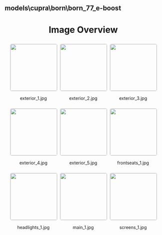 ## models\cupra\born\born_77_e-boost


<style>
    .image-gallery {
        display: flex;
        flex-wrap: wrap;
        gap: 10px;
        justify-content: center;
        padding: 10px;
    }
    .image-gallery img {
        width: 150px;
        height: auto;
        border: 1px solid #ddd;
        border-radius: 5px;
    }
    .image-gallery div {
        flex: 1 1 calc(33.333% - 20px); /* Three images per row on large screens */
        max-width: 150px;
        text-align: center;
    }
    @media (max-width: 768px) {
        .image-gallery div {
            flex: 1 1 calc(50% - 20px); /* Two images per row on medium screens */
        }
    }
    @media (max-width: 480px) {
        .image-gallery div {
            flex: 1 1 100%; /* One image per row on small screens */
        }
    }
</style>
<h1 style ="text-align: center;"> Image Overview </h1> <div class="image-gallery">
<div>
<img src="https://media.evkx.net/multimedia/models/cupra/born/born_77_e-boost/exterior_1_st.jpg">
<p>exterior_1.jpg</p>
</div>
<div>
<img src="https://media.evkx.net/multimedia/models/cupra/born/born_77_e-boost/exterior_2_st.jpg">
<p>exterior_2.jpg</p>
</div>
<div>
<img src="https://media.evkx.net/multimedia/models/cupra/born/born_77_e-boost/exterior_3_st.jpg">
<p>exterior_3.jpg</p>
</div>
<div>
<img src="https://media.evkx.net/multimedia/models/cupra/born/born_77_e-boost/exterior_4_st.jpg">
<p>exterior_4.jpg</p>
</div>
<div>
<img src="https://media.evkx.net/multimedia/models/cupra/born/born_77_e-boost/exterior_5_st.jpg">
<p>exterior_5.jpg</p>
</div>
<div>
<img src="https://media.evkx.net/multimedia/models/cupra/born/born_77_e-boost/frontseats_1_st.jpg">
<p>frontseats_1.jpg</p>
</div>
<div>
<img src="https://media.evkx.net/multimedia/models/cupra/born/born_77_e-boost/headlights_1_st.jpg">
<p>headlights_1.jpg</p>
</div>
<div>
<img src="https://media.evkx.net/multimedia/models/cupra/born/born_77_e-boost/main_1_st.jpg">
<p>main_1.jpg</p>
</div>
<div>
<img src="https://media.evkx.net/multimedia/models/cupra/born/born_77_e-boost/screens_1_st.jpg">
<p>screens_1.jpg</p>
</div>
</div>
